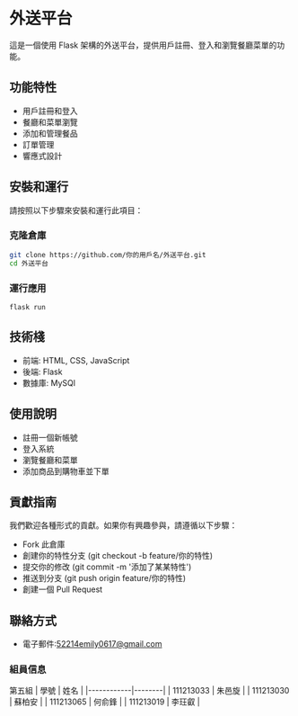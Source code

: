 # 外送平台

這是一個使用 Flask 架構的外送平台，提供用戶註冊、登入和瀏覽餐廳菜單的功能。

## 功能特性

- 用戶註冊和登入
- 餐廳和菜單瀏覽
- 添加和管理餐品
- 訂單管理
- 響應式設計

## 安裝和運行

請按照以下步驟來安裝和運行此項目：

### 克隆倉庫

```bash
git clone https://github.com/你的用戶名/外送平台.git
cd 外送平台
```
### 運行應用
```
flask run
```

## 技術棧
- 前端: HTML, CSS, JavaScript
- 後端: Flask
- 數據庫: MySQl

## 使用說明
- 註冊一個新帳號
- 登入系統
- 瀏覽餐廳和菜單
- 添加商品到購物車並下單

## 貢獻指南
我們歡迎各種形式的貢獻。如果你有興趣參與，請遵循以下步驟：
- Fork 此倉庫
- 創建你的特性分支 (git checkout -b feature/你的特性)
- 提交你的修改 (git commit -m '添加了某某特性')
- 推送到分支 (git push origin feature/你的特性)
- 創建一個 Pull Request

## 聯絡方式
- 電子郵件:52214emily0617@gmail.com

### 組員信息
第五組
| 學號       | 姓名   |
|------------|--------|
| 111213033  | 朱邑旋 |
| 111213030  | 蘇柏安 |
| 111213065  | 何俞鋒 |
| 111213019  | 李玨叡 |

